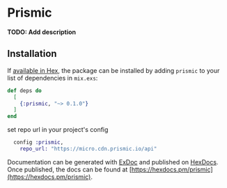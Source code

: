 # Prismic

**TODO: Add description**

## Installation

If [available in Hex](https://hex.pm/docs/publish), the package can be installed
by adding `prismic` to your list of dependencies in `mix.exs`:

```elixir
def deps do
  [
    {:prismic, "~> 0.1.0"}
  ]
end
```

set repo url in your project's config
```elixir
  config :prismic,
    repo_url: "https://micro.cdn.prismic.io/api"
```

Documentation can be generated with [ExDoc](https://github.com/elixir-lang/ex_doc)
and published on [HexDocs](https://hexdocs.pm). Once published, the docs can
be found at [https://hexdocs.pm/prismic](https://hexdocs.pm/prismic).
